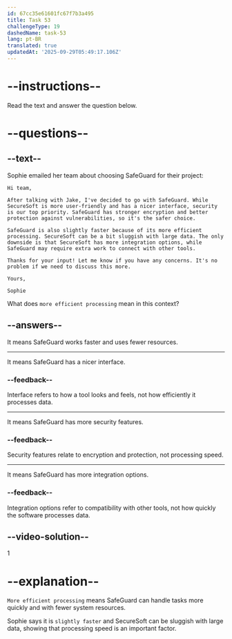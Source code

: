 ```yaml
---
id: 67cc35e61601fc67f7b3a495
title: Task 53
challengeType: 19
dashedName: task-53
lang: pt-BR
translated: true
updatedAt: '2025-09-29T05:49:17.106Z'
---
```


<!-- READING -->

# --instructions--

Read the text and answer the question below.

# --questions--

## --text--

Sophie emailed her team about choosing SafeGuard for their project:  

`Hi team,` 

`After talking with Jake, I've decided to go with SafeGuard. While SecureSoft is more user-friendly and has a nicer interface, security is our top priority. SafeGuard has stronger encryption and better protection against vulnerabilities, so it's the safer choice.`

`SafeGuard is also slightly faster because of its more efficient processing. SecureSoft can be a bit sluggish with large data. The only downside is that SecureSoft has more integration options, while SafeGuard may require extra work to connect with other tools.`

`Thanks for your input! Let me know if you have any concerns. It's no problem if we need to discuss this more.`

`Yours,`

`Sophie` 

What does `more efficient processing` mean in this context?  

## --answers--

It means SafeGuard works faster and uses fewer resources.  

---

It means SafeGuard has a nicer interface.  

### --feedback--

Interface refers to how a tool looks and feels, not how efficiently it processes data.  

---

It means SafeGuard has more security features.  

### --feedback--

Security features relate to encryption and protection, not processing speed.  

---

It means SafeGuard has more integration options.  

### --feedback--

Integration options refer to compatibility with other tools, not how quickly the software processes data.  

## --video-solution--

1

# --explanation--

`More efficient processing` means SafeGuard can handle tasks more quickly and with fewer system resources.

Sophie says it is `slightly faster` and SecureSoft can be sluggish with large data, showing that processing speed is an important factor.  
